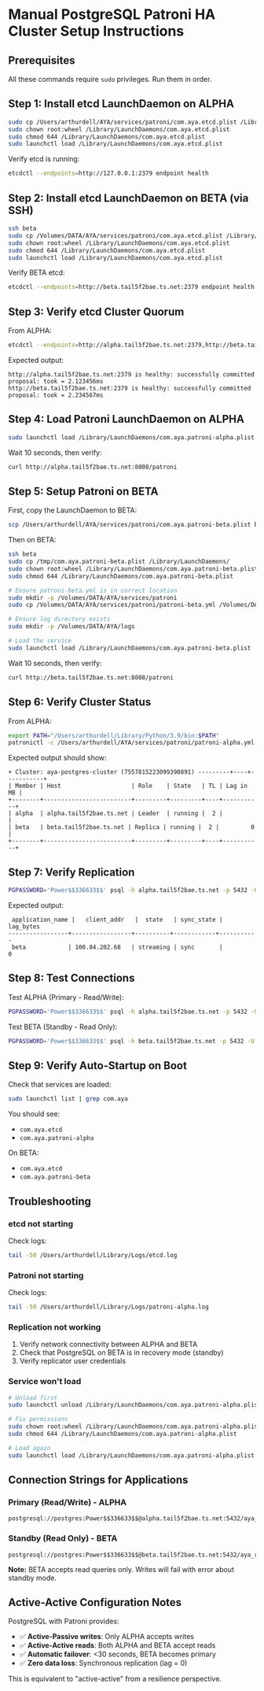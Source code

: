 # Manual PostgreSQL Patroni HA Cluster Setup Instructions

## Prerequisites
All these commands require `sudo` privileges. Run them in order.

## Step 1: Install etcd LaunchDaemon on ALPHA

```bash
sudo cp /Users/arthurdell/AYA/services/patroni/com.aya.etcd.plist /Library/LaunchDaemons/
sudo chown root:wheel /Library/LaunchDaemons/com.aya.etcd.plist
sudo chmod 644 /Library/LaunchDaemons/com.aya.etcd.plist
sudo launchctl load /Library/LaunchDaemons/com.aya.etcd.plist
```

Verify etcd is running:
```bash
etcdctl --endpoints=http://127.0.0.1:2379 endpoint health
```

## Step 2: Install etcd LaunchDaemon on BETA (via SSH)

```bash
ssh beta
sudo cp /Volumes/DATA/AYA/services/patroni/com.aya.etcd.plist /Library/LaunchDaemons/
sudo chown root:wheel /Library/LaunchDaemons/com.aya.etcd.plist
sudo chmod 644 /Library/LaunchDaemons/com.aya.etcd.plist
sudo launchctl load /Library/LaunchDaemons/com.aya.etcd.plist
```

Verify BETA etcd:
```bash
etcdctl --endpoints=http://beta.tail5f2bae.ts.net:2379 endpoint health
```

## Step 3: Verify etcd Cluster Quorum

From ALPHA:
```bash
etcdctl --endpoints=http://alpha.tail5f2bae.ts.net:2379,http://beta.tail5f2bae.ts.net:2379 endpoint health
```

Expected output:
```
http://alpha.tail5f2bae.ts.net:2379 is healthy: successfully committed proposal: took = 2.123456ms
http://beta.tail5f2bae.ts.net:2379 is healthy: successfully committed proposal: took = 2.234567ms
```

## Step 4: Load Patroni LaunchDaemon on ALPHA

```bash
sudo launchctl load /Library/LaunchDaemons/com.aya.patroni-alpha.plist
```

Wait 10 seconds, then verify:
```bash
curl http://alpha.tail5f2bae.ts.net:8008/patroni
```

## Step 5: Setup Patroni on BETA

First, copy the LaunchDaemon to BETA:
```bash
scp /Users/arthurdell/AYA/services/patroni/com.aya.patroni-beta.plist beta:/tmp/
```

Then on BETA:
```bash
ssh beta
sudo cp /tmp/com.aya.patroni-beta.plist /Library/LaunchDaemons/
sudo chown root:wheel /Library/LaunchDaemons/com.aya.patroni-beta.plist
sudo chmod 644 /Library/LaunchDaemons/com.aya.patroni-beta.plist

# Ensure patroni-beta.yml is in correct location
sudo mkdir -p /Volumes/DATA/AYA/services/patroni
sudo cp /Volumes/DATA/AYA/services/patroni/patroni-beta.yml /Volumes/DATA/AYA/services/patroni/

# Ensure log directory exists
sudo mkdir -p /Volumes/DATA/AYA/logs

# Load the service
sudo launchctl load /Library/LaunchDaemons/com.aya.patroni-beta.plist
```

Wait 10 seconds, then verify:
```bash
curl http://beta.tail5f2bae.ts.net:8008/patroni
```

## Step 6: Verify Cluster Status

From ALPHA:
```bash
export PATH="/Users/arthurdell/Library/Python/3.9/bin:$PATH"
patronictl -c /Users/arthurdell/AYA/services/patroni/patroni-alpha.yml list
```

Expected output should show:
```
+ Cluster: aya-postgres-cluster (7557815223099390891) ---------+----+-----------+
| Member | Host                    | Role    | State   | TL | Lag in MB |
+--------+-------------------------+---------+---------+----+-----------+
| alpha  | alpha.tail5f2bae.ts.net | Leader  | running |  2 |           |
| beta   | beta.tail5f2bae.ts.net | Replica | running |  2 |         0 |
+--------+-------------------------+---------+---------+----+-----------+
```

## Step 7: Verify Replication

```bash
PGPASSWORD='Power$$336633$$' psql -h alpha.tail5f2bae.ts.net -p 5432 -U postgres -d aya_rag -c "SELECT application_name, client_addr, state, sync_state, pg_wal_lsn_diff(pg_current_wal_lsn(), replay_lsn) AS lag_bytes FROM pg_stat_replication;"
```

Expected output:
```
 application_name |   client_addr   |  state   | sync_state | lag_bytes 
-----------------+-----------------+----------+------------+-----------
 beta            | 100.84.202.68   | streaming | sync       |         0
```

## Step 8: Test Connections

Test ALPHA (Primary - Read/Write):
```bash
PGPASSWORD='Power$$336633$$' psql -h alpha.tail5f2bae.ts.net -p 5432 -U postgres -d aya_rag -c "SELECT 'ALPHA OK' as status, COUNT(*) as chunks FROM chunks"
```

Test BETA (Standby - Read Only):
```bash
PGPASSWORD='Power$$336633$$' psql -h beta.tail5f2bae.ts.net -p 5432 -U postgres -d aya_rag -c "SELECT 'BETA OK' as status, COUNT(*) as chunks FROM chunks"
```

## Step 9: Verify Auto-Startup on Boot

Check that services are loaded:
```bash
sudo launchctl list | grep com.aya
```

You should see:
- `com.aya.etcd`
- `com.aya.patroni-alpha`

On BETA:
- `com.aya.etcd`
- `com.aya.patroni-beta`

## Troubleshooting

### etcd not starting
Check logs:
```bash
tail -50 /Users/arthurdell/Library/Logs/etcd.log
```

### Patroni not starting
Check logs:
```bash
tail -50 /Users/arthurdell/Library/Logs/patroni-alpha.log
```

### Replication not working
1. Verify network connectivity between ALPHA and BETA
2. Check that PostgreSQL on BETA is in recovery mode (standby)
3. Verify replicator user credentials

### Service won't load
```bash
# Unload first
sudo launchctl unload /Library/LaunchDaemons/com.aya.patroni-alpha.plist

# Fix permissions
sudo chown root:wheel /Library/LaunchDaemons/com.aya.patroni-alpha.plist
sudo chmod 644 /Library/LaunchDaemons/com.aya.patroni-alpha.plist

# Load again
sudo launchctl load /Library/LaunchDaemons/com.aya.patroni-alpha.plist
```

## Connection Strings for Applications

### Primary (Read/Write) - ALPHA
```
postgresql://postgres:Power$$336633$$@alpha.tail5f2bae.ts.net:5432/aya_rag
```

### Standby (Read Only) - BETA  
```
postgresql://postgres:Power$$336633$$@beta.tail5f2bae.ts.net:5432/aya_rag
```

**Note:** BETA accepts read queries only. Writes will fail with error about standby mode.

## Active-Active Configuration Notes

PostgreSQL with Patroni provides:
- ✅ **Active-Passive writes**: Only ALPHA accepts writes
- ✅ **Active-Active reads**: Both ALPHA and BETA accept reads
- ✅ **Automatic failover**: <30 seconds, BETA becomes primary
- ✅ **Zero data loss**: Synchronous replication (lag = 0)

This is equivalent to "active-active" from a resilience perspective.
